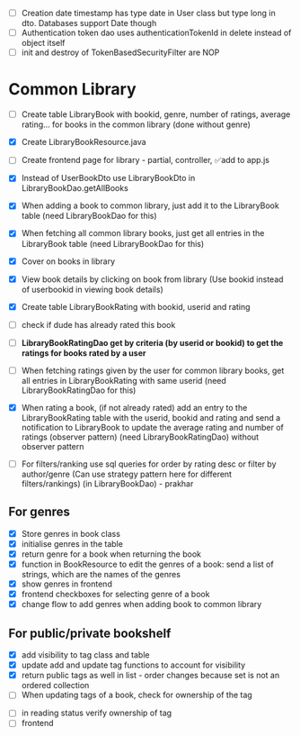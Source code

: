 - [ ] Creation date timestamp has type date in User class but type long in dto. Databases support Date though
- [ ] Authentication token dao uses authenticationTokenId in delete instead of object itself
- [ ] init and destroy of TokenBasedSecurityFilter are NOP

# Common Library
- [ ] Create table LibraryBook with bookid, genre, number of ratings, average rating... for books in the common library
(done without genre)

- [x] Create LibraryBookResource.java

- [ ] Create frontend page for library - partial, controller, ✅add to app.js
- [x] Instead of UserBookDto use LibraryBookDto in LibraryBookDao.getAllBooks

- [x] When adding a book to common library, just add it to the LibraryBook table (need LibraryBookDao for this)

- [x] When fetching all common library books, just get all entries in the LibraryBook table (need LibraryBookDao for this)

- [x] Cover on books in library

- [x] View book details by clicking on book from library (Use bookid instead of userbookid in viewing book details)

- [x] Create table LibraryBookRating with bookid, userid and rating

- [ ] check if dude has already rated this book

- [ ] **LibraryBookRatingDao get by criteria (by userid or bookid) to get the ratings for books rated by a user**

- [ ] When fetching ratings given by the user for common library books, get all entries in LibraryBookRating with same userid (need LibraryBookRatingDao for this)

- [x] When rating a book, (if not already rated) add an entry to the LibraryBookRating table with the userid, bookid and rating and send a notification to LibraryBook to update the average rating and number of ratings (observer pattern) (need LibraryBookRatingDao)
without observer pattern

- [ ] For filters/ranking use sql queries for order by rating desc or filter by author/genre (Can use strategy pattern here for different filters/rankings) (in LibraryBookDao) - prakhar

## For genres
- [x] Store genres in book class
- [x] initialise genres in the table
- [x] return genre for a book when returning the book
- [x] function in BookResource to edit the genres of a book: send a list of strings, which are the names of the genres
- [x] show genres in frontend
- [x] frontend checkboxes for selecting genre of a book
- [x] change flow to add genres when adding book to common library

## For public/private bookshelf
- [x] add visibility to tag class and table
- [x] update add and update tag functions to account for visibility
- [x] return public tags as well in list - order changes because set is not an ordered collection
- [ ] When updating tags of a book, check for ownership of the tag
<!-- - [ ] in TagDao.addTags and TagDao.removeTags verify ownership of tag -->
- [ ] in reading status verify ownership of tag 
- [ ] frontend